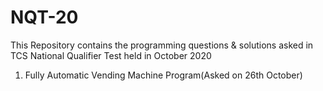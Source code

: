 # NQT-20
This Repository contains the programming questions & solutions asked in TCS National Qualifier Test held in October 2020

1. Fully Automatic Vending Machine Program(Asked on 26th October)
